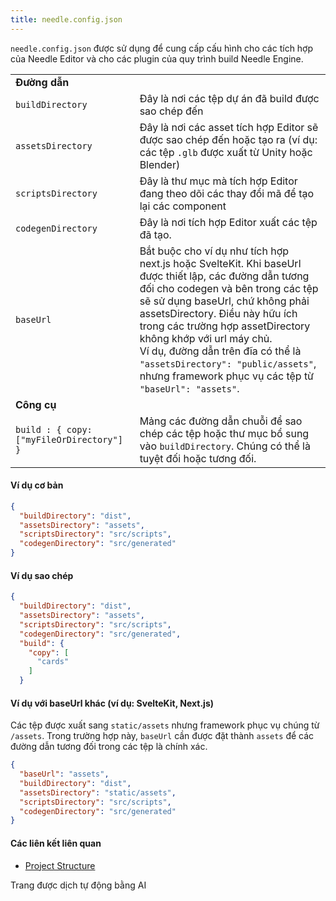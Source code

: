 ```yaml
---
title: needle.config.json
---
```


`needle.config.json` được sử dụng để cung cấp cấu hình cho các tích hợp của Needle Editor và cho các plugin của quy trình build Needle Engine.

| | |
| --- | --- |
| **Đường dẫn** | |
| `buildDirectory` | Đây là nơi các tệp dự án đã build được sao chép đến |
| `assetsDirectory` | Đây là nơi các asset tích hợp Editor sẽ được sao chép đến hoặc tạo ra (ví dụ: các tệp `.glb` được xuất từ Unity hoặc Blender) |
| `scriptsDirectory` | Đây là thư mục mà tích hợp Editor đang theo dõi các thay đổi mã để tạo lại các component |
| `codegenDirectory` | Đây là nơi tích hợp Editor xuất các tệp đã tạo. |
| `baseUrl` | Bắt buộc cho ví dụ như tích hợp next.js hoặc SvelteKit. Khi baseUrl được thiết lập, các đường dẫn tương đối cho codegen và bên trong các tệp sẽ sử dụng baseUrl, chứ không phải assetsDirectory. Điều này hữu ích trong các trường hợp assetDirectory không khớp với url máy chủ.<br/>Ví dụ, đường dẫn trên đĩa có thể là `"assetsDirectory": "public/assets"`, nhưng framework phục vụ các tệp từ `"baseUrl": "assets"`. |
| **Công cụ** | |
| `build : { copy: ["myFileOrDirectory"] }` | Mảng các đường dẫn chuỗi để sao chép các tệp hoặc thư mục bổ sung vào `buildDirectory`. Chúng có thể là tuyệt đối hoặc tương đối. |

#### Ví dụ cơ bản
```json
{
  "buildDirectory": "dist",
  "assetsDirectory": "assets",
  "scriptsDirectory": "src/scripts",
  "codegenDirectory": "src/generated"
}
```

#### Ví dụ sao chép
```json
{
  "buildDirectory": "dist",
  "assetsDirectory": "assets",
  "scriptsDirectory": "src/scripts",
  "codegenDirectory": "src/generated",
  "build": {
    "copy": [
      "cards"
    ]
  }
```

#### Ví dụ với baseUrl khác (ví dụ: SvelteKit, Next.js)
Các tệp được xuất sang `static/assets` nhưng framework phục vụ chúng từ `/assets`. Trong trường hợp này, `baseUrl` cần được đặt thành `assets` để các đường dẫn tương đối trong các tệp là chính xác.

```json
{
  "baseUrl": "assets",
  "buildDirectory": "dist",
  "assetsDirectory": "static/assets",
  "scriptsDirectory": "src/scripts",
  "codegenDirectory": "src/generated"
}
```

#### Các liên kết liên quan
- [Project Structure](../project-structure.md)


Trang được dịch tự động bằng AI